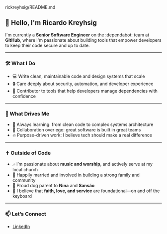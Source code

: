 rickreyhsig/README.md

## 👋 Hello, I'm Ricardo Kreyhsig

I'm currently a **Senior Software Engineer** on the :dependabot: team at **GitHub**, where I'm passionate about building tools that empower developers to keep their code secure and up to date.

---

### 🛠 What I Do

- 💻 Write clean, maintainable code and design systems that scale
- 🔒 Care deeply about security, automation, and developer experience
- 🤖 Contributor to tools that help developers manage dependencies with confidence

---

### 🎯 What Drives Me

- 🧠 Always learning: from clean code to complex systems architecture
- 🤝 Collaboration over ego: great software is built in great teams
- 🔥 Purpose-driven work: I believe tech should make a real difference

---

### ✝️ Outside of Code

- 🎶 I’m passionate about **music and worship**, and actively serve at my local church
- 💒 Happily married and involved in building a strong family and community
- 🐾 Proud dog parent to **Nina** and **Sansão**
- 🙌 I believe that **faith, love, and service** are foundational—on and off the keyboard

---

### 📫 Let’s Connect

- [LinkedIn](https://www.linkedin.com/in/ricardo-kreyhsig/)
